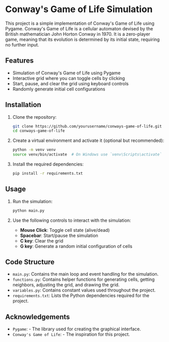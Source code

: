 # Conway's Game of Life Simulation

This project is a simple implementation of Conway's Game of Life using Pygame. Conway's Game of Life is a cellular automaton devised by the British mathematician John Horton Conway in 1970. It is a zero-player game, meaning that its evolution is determined by its initial state, requiring no further input.

## Features

- Simulation of Conway's Game of Life using Pygame
- Interactive grid where you can toggle cells by clicking
- Start, pause, and clear the grid using keyboard controls
- Randomly generate initial cell configurations

## Installation

1. Clone the repository:
    ```sh
    git clone https://github.com/yourusername/conways-game-of-life.git
    cd conways-game-of-life
    ```

2. Create a virtual environment and activate it (optional but recommended):
    ```sh
    python -m venv venv
    source venv/bin/activate  # On Windows use `venv\Scripts\activate`
    ```

3. Install the required dependencies:
    ```sh
    pip install -r requirements.txt
    ```

## Usage

1. Run the simulation:
    ```sh
    python main.py
    ```

2. Use the following controls to interact with the simulation:
    - **Mouse Click**: Toggle cell state (alive/dead)
    - **Spacebar**: Start/pause the simulation
    - **C key**: Clear the grid
    - **G key**: Generate a random initial configuration of cells

## Code Structure

- `main.py`: Contains the main loop and event handling for the simulation.
- `functions.py`: Contains helper functions for generating cells, getting neighbors, adjusting the grid, and drawing the grid.
- `variables.py`: Contains constant values used throughout the project.
- `requirements.txt`: Lists the Python dependencies required for the project.

## Acknowledgements
- `Pygame`: - The library used for creating the graphical interface.
- `Conway's Game of Life`: - The inspiration for this project.
